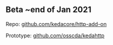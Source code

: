 ## Beta ~end of Jan 2021

Repo: [github.com/kedacore/http-add-on](https://github.com/kedacore/http-add-on)


Prototype: [github.com/osscda/kedahttp](https://github.com/osscda/kedahttp)

